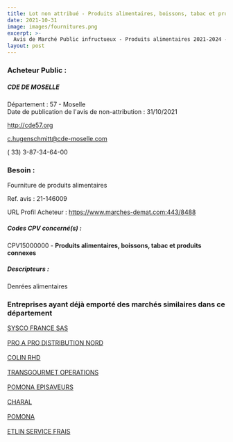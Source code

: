 ```yaml
---
title: Lot non attribué - Produits alimentaires, boissons, tabac et produits connexes
date: 2021-10-31
image: images/fournitures.png
excerpt: >-
  Avis de Marché Public infructueux - Produits alimentaires 2021-2024 - Metz
layout: post
---
```


### Acheteur Public :
##### CDE DE MOSELLE
Département : 57 - Moselle<br/>
Date de publication de l'avis de non-attribution : 31/10/2021


http://cde57.org

c.hugenschmitt@cde-moselle.com

( 33) 3-87-34-64-00
### Besoin :

Fourniture de produits alimentaires

Ref. avis : 21-146009

URL Profil Acheteur : https://www.marches-demat.com:443/8488

##### Codes CPV concerné(s) :
CPV15000000 - **Produits alimentaires, boissons, tabac et produits connexes** <br/>

##### Descripteurs :
Denrées alimentaires <br/>

### Entreprises ayant déjà emporté des marchés similaires dans ce département
<a href="/entreprise-545/siren-316807015">SYSCO FRANCE SAS</a><br/><br/>
<a href="/entreprise-549/siren-341434108">PRO A PRO DISTRIBUTION NORD</a><br/><br/>
<a href="/entreprise-551/siren-379280118">COLIN RHD</a><br/><br/>
<a href="/entreprise-560/siren-433927332">TRANSGOURMET OPERATIONS</a><br/><br/>
<a href="/entreprise-563/siren-476980321">POMONA EPISAVEURS</a><br/><br/>
<a href="/entreprise-572/siren-546950379">CHARAL</a><br/><br/>
<a href="/entreprise-572/siren-552044992">POMONA</a><br/><br/>
<a href="/entreprise-575/siren-786880161">ETLIN SERVICE FRAIS</a><br/><br/>
